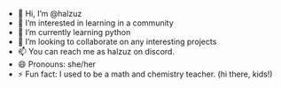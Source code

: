 - 👋 Hi, I’m @halzuz
- 👀 I’m interested in learning in a community
- 🌱 I’m currently learning python
- 💞️ I’m looking to collaborate on any interesting projects
- 📫 You can reach me as halzuz on discord.
- 😄 Pronouns: she/her
- ⚡ Fun fact: I used to be a math and chemistry teacher. (hi there, kids!)

<!---
halzuz/halzuz is a ✨ special ✨ repository because its `README.md` (this file) appears on your GitHub profile.
You can click the Preview link to take a look at your changes.
--->
